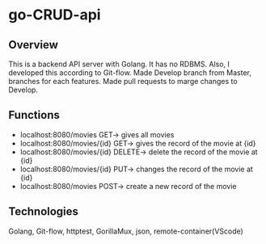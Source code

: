 # go-CRUD-api

## Overview
This is a backend API server with Golang. It has no RDBMS. Also, I developed this according to Git-flow. Made Develop branch from Master, branches for each features. Made pull requests to marge changes to Develop. 

## Functions
- localhost:8080/movies GET-> gives all movies
- localhost:8080/movies/{id} GET-> gives the record of the movie at {id}
- localhost:8080/movies/{id} DELETE-> delete the record of the movie at {id}
- localhost:8080/movies/{id} PUT-> changes the record of the movie at {id}
- localhost:8080/movies POST-> create a new record of the movie

## Technologies
Golang, Git-flow, httptest, GorillaMux, json, remote-container(VScode)
